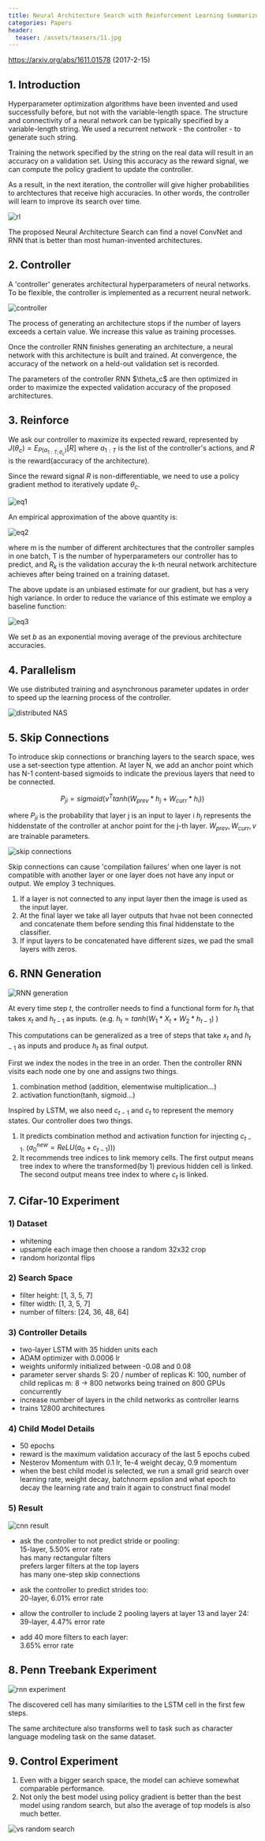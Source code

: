 ```yaml
---
title: Neural Architecture Search with Reinforcement Learning Summarized
categories: Papers
header:
  teaser: /assets/teasers/11.jpg
---
```


https://arxiv.org/abs/1611.01578 (2017-2-15)

## 1. Introduction

Hyperparameter optimization algorithms have been invented and used successfully before, but not with the variable-length space. The structure and connectivity of a neural network can be typically specified by a variable-length string. We used a recurrent network - the controller - to generate such string.

Training the network specified by the string on the real data will result in an accuracy on a validation set. Using this accuracy as the reward signal, we can compute the policy gradient to update the controller.

As a result, in the next iteration, the controller will give higher probabilities to archtectures that receive high accuracies. In other words, the controller will learn to improve its search over time.

![rl](https://lh3.googleusercontent.com/dE_u550seqZwNZlwCqrHLsyYKqa8r00uyUIt1uFORCu9_0tBUZ34YscQpZ8nqnXMADZ1d8nYgiLww-7Cst1X158q1Rd7J3DJyDJnZNva1Lqku7d-PwKCcirlqqdsNbQzRch0w-29VA=w2400)

The proposed Neural Architecture Search can find a novel ConvNet and RNN that is better than most human-invented architectures.


## 2. Controller

A 'controller' generates architectural hyperparameters of neural networks. To be flexible, the controller is implemented as a recurrent neural network.

![controller](https://lh3.googleusercontent.com/DL9nPuZecPQhFa0rZFhQxDejSh0V2eJQqkayKY5rSLe485vJVHBY5Fyd3_xVgTAYxgqkMAvNVMYOu7rJ9CPgkIkkWcMYcxV9PuWf2GoEDteHbwOP4vp3K8C0dluC0Ni-0ZomNw2Z5A=w2400)

The process of generating an architecture stops if the number of layers exceeds a certain value. We increase this value as training processes.

Once the controller RNN finishes generating an architecture, a neural network with this architecture is built and trained. At convergence, the accuracy of the network on a held-out validation set is recorded.

The parameters of the controller RNN $\theta_c\$ are then optimized in order to maximize the expected validation accuracy of the proposed architectures.

## 3. Reinforce

We ask our controller to maximize its expected reward, represented by $J(\theta_c) = E_{P(a_{1:T;\theta_c})}[R]$ where $a_{1:T}$ is the list of the controller's actions, and $R$ is the reward(accuracy of the architecture).

Since the reward signal $R$ is non-differentiable, we need to use a policy gradient method to iteratively update $\theta_c$.

![eq1](https://lh3.googleusercontent.com/RR6ob_j0kDX3y8eHmso5YPMusZdX0cygsskEE0kHX7X8gFIzOKJ5MWtOWZUziSvaejenb0a6_Q39nV6eyzyN6Dg__ViPdXjJDRecjXBBpoK8YvxmjrLojfum8BNgRKjbPJgp_o5BnQ=w2400)

An empirical approximation of the above quantity is:

![eq2](https://lh3.googleusercontent.com/-_CLksylbIz-vbQlqD9yisU-uMFMwrNcA52Wy9q09t6NMrBLtGaNDNtzBawlqwQKJwFtcNTh00_Uc550YhrUYdm0_t69HlXSgkWCdM-0RM1b5Lcvmt3sNYiYceFm5gXlqNFs7AQc_Q=w2400)

where m is the number of different architectures that the controller samples in one batch, T is the number of hyperparameters our controller has to predict, and $R_k$ is the validation accuray the k-th neural network architecture achieves after being trained on a training dataset.

The above update is an unbiased estimate for our gradient, but has a very high variance. In order to reduce the variance of this estimate we employ a baseline function:

![eq3](https://lh3.googleusercontent.com/ZAYy-yMw3ex3MwxfARS2ELVjCdSEUN8LOD8JEz9IXqQ3o9ZHoFSt6f08Au2XCRJoN60cGZBjgQ43xqAoKAjUJlQYn3nvaaXFTW4srxk-E1bsnyko0ePkWUdObhAGdOC6E4HRcWxerg=w2400)

We set $b$ as an exponential moving average of the previous architecture accuracies.

## 4. Parallelism

We use distributed training and asynchronous parameter updates in order to speed up the learning process of the controller.

![distributed NAS](https://lh3.googleusercontent.com/DL9nPuZecPQhFa0rZFhQxDejSh0V2eJQqkayKY5rSLe485vJVHBY5Fyd3_xVgTAYxgqkMAvNVMYOu7rJ9CPgkIkkWcMYcxV9PuWf2GoEDteHbwOP4vp3K8C0dluC0Ni-0ZomNw2Z5A=w2400)


## 5. Skip Connections

To introduce skip connections or branching layers to the search space, wes use a set-seection type attention. At layer N, we add an anchor point which has N-1 content-based sigmoids to indicate the previous layers that need to be connected.

$$
P_{ji} = sigmoid(v^Ttanh(W_{prev}*h_j+W_{curr}*h_i))
$$

where $P_{ji}$ is the probability that layer j is an input to layer i $h_j$ represents the hiddenstate of the controller at anchor point for the j-th layer. $W_{prev}, W_{curr}, v$ are trainable parameters.

![skip connections](https://lh3.googleusercontent.com/agyXYANOQBGfReaKsXfW-pfmWUnhU9fWtnImr1bs-O3FmRVNbUE00DFE3xRllelYmgDkBtdALWDOiuBathGeXVpiTHOb1OgQY0bK9c0Qiz8u6rlDVJ-EYhNjV1EXiH_JkfxWdyKW0Q=w2400)

Skip connections can cause 'compilation failures' when one layer is not compatible with another layer or one layer does not have any input or output. We employ 3 techniques.

1. If a layer is not connected to any input layer then the image is used as the input layer.
2. At the final layer we take all layer outputs that hvae not been connected and concatenate them before sending this final hiddenstate to the classifier.
3. If input layers to be concatenated have different sizes, we pad the small layers with zeros.


## 6. RNN Generation

![RNN generation](https://lh3.googleusercontent.com/2Hxoz_Hz9vQSSaIDO9lW0FlFFPsdJMUYaowds-sk97YeBRbXELlFGfgi-G8eQ3eGMePnKnpFGDBmzvck48Btl7SWYH8SiIMS7zMoqEh8V8c0VZoKGtId5_1T_XHAssJAzmh2SYTTGQ=w2400)

At every time step $t$, the controller needs to find a functional form for $h_t$ that takes $x_t$ and $h_{t-1}$ as inputs. (e.g. $h_t = tanh(W_1*X_t+W_2*h_{t-1})$ )

This computations can be generalized as a tree of steps that take $x_t$ and $h_{t-1}$ as inputs and produce $h_t$ as final output.

First we index the nodes in the tree in an order. Then the controller RNN visits each node one by one and assigns two things.
1. combination method (addition, elementwise multiplication...)
2. activation function(tanh, sigmoid...)

Inspired by LSTM, we also need  $c_{t-1}$ and $c_t$ to represent the memory states. Our controller does two things.
1. It predicts combination method and activation function for injecting $c_{t-1}$. ($a_0^{new}=ReLU(a_0+c_{t-1}))$)
2. It recommends tree indices to link memory cells. The first output means tree index to where the transformed(by 1) previous hidden cell is linked. The second output means tree index to where $c_t$ is linked.


## 7. Cifar-10 Experiment

### 1) Dataset
* whitening
* upsample each image then choose a random 32x32 crop
* random horizontal flips

### 2) Search Space
* filter height: [1, 3, 5, 7]
* filter width: [1, 3, 5, 7]
* number of filters: [24, 36, 48, 64]

### 3) Controller Details
* two-layer LSTM with 35 hidden units each
* ADAM optimizer with 0.0006 lr
* weights uniformly initialized between -0.08 and 0.08
* parameter server shards S: 20 / number of replicas K: 100, number of child replicas m: 8 -> 800 networks being trained on 800 GPUs concurrently
* increase number of layers in the child networks as controller learns
* trains 12800 architectures

### 4) Child Model Details
* 50 epochs
* reward is the maximum validation accuracy of the last 5 epochs cubed
* Nesterov Momentum with 0.1 lr, 1e-4 weight decay, 0.9 momentum
* when the best child model is selected, we run a small grid search over learning rate, weight decay, batchnorm epsilon and what epoch to decay the learning rate and train it again to construct final model

### 5) Result

![cnn result](https://lh3.googleusercontent.com/kz-bt3opBd-fCkV5mTzq0lmCRyHdSY2lAcLCF9hTI7PmDc44kVeJZy5Rsk-3tP8E5iUkE7yDP7kxe0xXPQW5cDkyCX-P-XsG82aanHymTTxOkJWP-PeWUHAKpC_1IHa6LRmceqrMyA=w2400)

* ask the controller to not predict stride or pooling: <br>
15-layer, 5.50% error rate<br>
has many rectangular filters<br>
prefers larger filters at the top layers<br>
has many one-step skip connections

* ask the controller to predict strides too: <br>
20-layer, 6.01% error rate

* allow the controller to include 2 pooling layers at layer 13 and layer 24: <br>
39-layer, 4.47% error rate

* add 40 more filters to each layer: <br>
3.65% error rate

## 8. Penn Treebank Experiment

![rnn experiment](https://lh3.googleusercontent.com/skQmU9D57qzuWF4NWNsq7aiw2VzL9UkT4Nrr1NinPxWwZmXeqfSav2xWF03ExEqddb7UO2KWFwaTzZr4Rw3nudzMHljNYmEq0z55Ij8OTqYJQCxNguT5S9_fP71syuPxGmpggaVoZg=w2400)

The discovered cell has many similarities to the LSTM cell in the first few steps.

The same architecture also transforms well to task such as character language modeling task on the same dataset.

## 9. Control Experiment

1. Even with a bigger search space, the model can achieve somewhat comparable performance.
2. Not only the best model using policy gradient is better than the best model using random search, but also the average of top models is also much better.

![vs random search](https://lh3.googleusercontent.com/PTXN6TErSfQlxlWFS3frHmHVr6zjlXjkV9fakoxpwcJx1_gvB5v4Rz6BQ2Uga8ZptBF1EaylENYb3XHc3J-dELXYfJnrWaAl53skVzyOXDXHYHDNGkIIdvwPgTHkUq-o7dg--jBNfw=w2400)
<!--stackedit_data:
eyJoaXN0b3J5IjpbLTEzNzM4NjYwMTBdfQ==
-->
